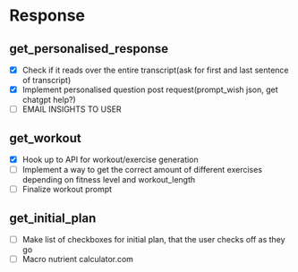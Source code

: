 # Response

## get_personalised_response

- [X] Check if it reads over the entire transcript(ask for first and last sentence of transcript)
- [X] Implement personalised question post request(prompt_wish json, get chatgpt help?)
- [ ] EMAIL INSIGHTS TO USER

## get_workout

- [X] Hook up to API for workout/exercise generation
- [ ] Implement a way to get the correct amount of different exercises depending on fitness level and workout_length
- [ ] Finalize workout prompt

## get_initial_plan

- [ ] Make list of checkboxes for initial plan, that the user checks off as they go
- [ ] Macro nutrient calculator.com
